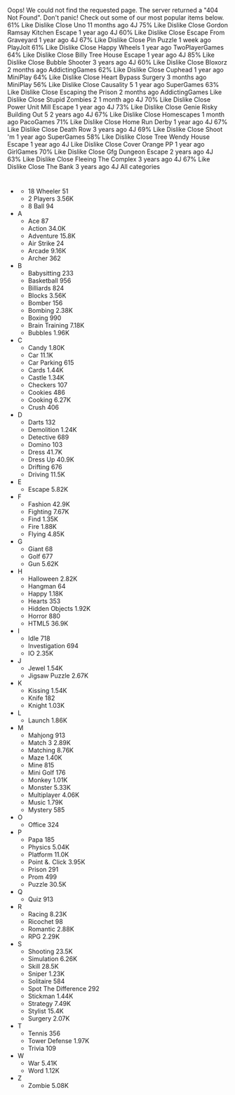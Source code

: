 Oops! We could not find the requested page. The server returned a "404 Not Found". Don't panic! Check out some of our most popular items below. 61% Like Dislike Close Uno 11 months ago 4J 75% Like Dislike Close Gordon Ramsay Kitchen Escape 1 year ago 4J 60% Like Dislike Close Escape From Graveyard 1 year ago 4J 67% Like Dislike Close Pin Puzzle 1 week ago PlayJolt 61% Like Dislike Close Happy Wheels 1 year ago TwoPlayerGames 64% Like Dislike Close Billy Tree House Escape 1 year ago 4J 85% Like Dislike Close Bubble Shooter 3 years ago 4J 60% Like Dislike Close Bloxorz 2 months ago AddictingGames 62% Like Dislike Close Cuphead 1 year ago MiniPlay 64% Like Dislike Close Heart Bypass Surgery 3 months ago MiniPlay 56% Like Dislike Close Causality 5 1 year ago SuperGames 63% Like Dislike Close Escaping the Prison 2 months ago AddictingGames Like Dislike Close Stupid Zombies 2 1 month ago 4J 70% Like Dislike Close Power Unit Mill Escape 1 year ago 4J 73% Like Dislike Close Genie Risky Building Out 5 2 years ago 4J 67% Like Dislike Close Homescapes 1 month ago PacoGames 71% Like Dislike Close Home Run Derby 1 year ago 4J 67% Like Dislike Close Death Row 3 years ago 4J 69% Like Dislike Close Shoot 'm 1 year ago SuperGames 58% Like Dislike Close Tree Wendy House Escape 1 year ago 4J Like Dislike Close Cover Orange PP 1 year ago GirlGames 70% Like Dislike Close Gfg Dungeon Escape 2 years ago 4J 63% Like Dislike Close Fleeing The Complex 3 years ago 4J 67% Like Dislike Close The Bank 3 years ago 4J All categories

*   #
    *   18 Wheeler 51
    *   2 Players 3.56K
    *   8 Ball 94
*   A
    *   Ace 87
    *   Action 34.0K
    *   Adventure 15.8K
    *   Air Strike 24
    *   Arcade 9.16K
    *   Archer 362
*   B
    *   Babysitting 233
    *   Basketball 956
    *   Billiards 824
    *   Blocks 3.56K
    *   Bomber 156
    *   Bombing 2.38K
    *   Boxing 990
    *   Brain Training 7.18K
    *   Bubbles 1.96K
*   C
    *   Candy 1.80K
    *   Car 11.1K
    *   Car Parking 615
    *   Cards 1.44K
    *   Castle 1.34K
    *   Checkers 107
    *   Cookies 486
    *   Cooking 6.27K
    *   Crush 406
*   D
    *   Darts 132
    *   Demolition 1.24K
    *   Detective 689
    *   Domino 103
    *   Dress 41.7K
    *   Dress Up 40.9K
    *   Drifting 676
    *   Driving 11.5K
*   E
    *   Escape 5.82K
*   F
    *   Fashion 42.9K
    *   Fighting 7.67K
    *   Find 1.35K
    *   Fire 1.88K
    *   Flying 4.85K
*   G
    *   Giant 68
    *   Golf 677
    *   Gun 5.62K
*   H
    *   Halloween 2.82K
    *   Hangman 64
    *   Happy 1.18K
    *   Hearts 353
    *   Hidden Objects 1.92K
    *   Horror 880
    *   HTML5 36.9K
*   I
    *   Idle 718
    *   Investigation 694
    *   IO 2.35K
*   J
    *   Jewel 1.54K
    *   Jigsaw Puzzle 2.67K
*   K
    *   Kissing 1.54K
    *   Knife 182
    *   Knight 1.03K
*   L
    *   Launch 1.86K
*   M
    *   Mahjong 913
    *   Match 3 2.89K
    *   Matching 8.76K
    *   Maze 1.40K
    *   Mine 815
    *   Mini Golf 176
    *   Monkey 1.01K
    *   Monster 5.33K
    *   Multiplayer 4.06K
    *   Music 1.79K
    *   Mystery 585
*   O
    *   Office 324
*   P
    *   Papa 185
    *   Physics 5.04K
    *   Platform 11.0K
    *   Point &. Click 3.95K
    *   Prison 291
    *   Prom 499
    *   Puzzle 30.5K
*   Q
    *   Quiz 913
*   R
    *   Racing 8.23K
    *   Ricochet 98
    *   Romantic 2.88K
    *   RPG 2.29K
*   S
    *   Shooting 23.5K
    *   Simulation 6.26K
    *   Skill 28.5K
    *   Sniper 1.23K
    *   Solitaire 584
    *   Spot The Difference 292
    *   Stickman 1.44K
    *   Strategy 7.49K
    *   Stylist 15.4K
    *   Surgery 2.07K
*   T
    *   Tennis 356
    *   Tower Defense 1.97K
    *   Trivia 109
*   W
    *   War 5.41K
    *   Word 1.12K
*   Z
    *   Zombie 5.08K